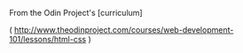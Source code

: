 From the Odin Project's [curriculum]

( http://www.theodinproject.com/courses/web-development-101/lessons/html-css )